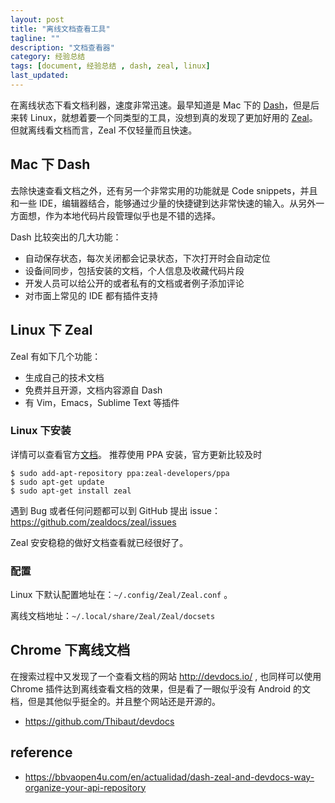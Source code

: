 ```yaml
---
layout: post
title: "离线文档查看工具"
tagline: ""
description: "文档查看器"
category: 经验总结
tags: [document, 经验总结 , dash, zeal, linux]
last_updated:
---
```


在离线状态下看文档利器，速度非常迅速。最早知道是 Mac 下的 [Dash](https://kapeli.com/dash)，但是后来转 Linux，就想着要一个同类型的工具，没想到真的发现了更加好用的 [Zeal](https://zealdocs.org/)。但就离线看文档而言，Zeal 不仅轻量而且快速。

## Mac 下 Dash

去除快速查看文档之外，还有另一个非常实用的功能就是 Code snippets，并且和一些 IDE，编辑器结合，能够通过少量的快捷键到达非常快速的输入。从另外一方面想，作为本地代码片段管理似乎也是不错的选择。

Dash 比较突出的几大功能：

- 自动保存状态，每次关闭都会记录状态，下次打开时会自动定位
- 设备间同步，包括安装的文档，个人信息及收藏代码片段
- 开发人员可以给公开的或者私有的文档或者例子添加评论
- 对市面上常见的 IDE 都有插件支持

## Linux 下 Zeal
Zeal 有如下几个功能：

- 生成自己的技术文档
- 免费并且开源，文档内容源自 Dash
- 有 Vim，Emacs，Sublime Text 等插件

### Linux 下安装

详情可以查看官方[文档](https://zealdocs.org/download.html)。 推荐使用 PPA 安装，官方更新比较及时

    $ sudo add-apt-repository ppa:zeal-developers/ppa
    $ sudo apt-get update
    $ sudo apt-get install zeal

遇到 Bug 或者任何问题都可以到 GitHub 提出 issue：<https://github.com/zealdocs/zeal/issues>

Zeal 安安稳稳的做好文档查看就已经很好了。

### 配置
Linux 下默认配置地址在：`~/.config/Zeal/Zeal.conf` 。

离线文档地址：`~/.local/share/Zeal/Zeal/docsets`

## Chrome 下离线文档

在搜索过程中又发现了一个查看文档的网站 <http://devdocs.io/> , 也同样可以使用 Chrome 插件达到离线查看文档的效果，但是看了一眼似乎没有 Android 的文档，但是其他似乎挺全的。并且整个网站还是开源的。

- <https://github.com/Thibaut/devdocs>


## reference
- <https://bbvaopen4u.com/en/actualidad/dash-zeal-and-devdocs-way-organize-your-api-repository>
